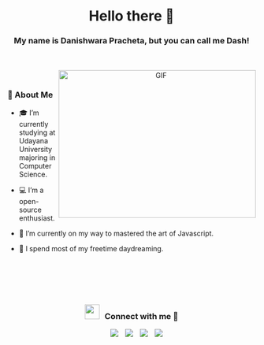 <h1 align="center">Hello there 👋</h1>
<h3 align="center">My name is Danishwara Pracheta, but you can call me Dash!</h3>
</br></br>

<div align="center">
  <img align="right" top="500" height="300" width="400" alt="GIF" src="https://github.com/dash4k/dash4k/assets/133938416/3ca46025-3f21-4724-b9e5-01993168a30d">
</div>
</br>

### 📝 About Me

* 🎓 I’m currently studying at Udayana University majoring in Computer Science.

* 💻 I’m a open-source enthusiast.

* 🌱 I’m currently on my way to mastered the art of Javascript.

* 👀 I spend most of my freetime daydreaming.

</br></br></br></br>
<h3 align="center" > <img src="https://media.giphy.com/media/iY8CRBdQXODJSCERIr/giphy.gif" width="30" height="30" style="margin-right: 10px;">Connect with me 🤝 </h3>

<p align="center">

 <div align="center"  class="icons-social" style="margin-left: 10px;">
        <a style="margin-left: 10px;"  target="_blank" href="https://www.linkedin.com/in/dash4k/">
			<img src="https://img.icons8.com/doodle/40/000000/linkedin--v2.png"></a>
        <a style="margin-left: 10px;" target="_blank" href="https://github.com/dash4k">
		<img src="https://img.icons8.com/doodle/40/000000/github--v1.png"></a>
		<a style="margin-left: 10px;" target="_blank" href="https://stackoverflow.com/users/23180803/danishwara-pracheta">
				<img src="https://img.icons8.com/external-tal-revivo-color-tal-revivo/40/000000/external-stack-overflow-is-a-question-and-answer-site-for-professional-logo-color-tal-revivo.png"></a>
        <a style="margin-left: 10px;" target="_blank" href="https://discordapp.com/users/404631156068188170">
			<img src="https://img.icons8.com/fluency/48/discord-new-logo.png"></a>
      </div>

</p>



